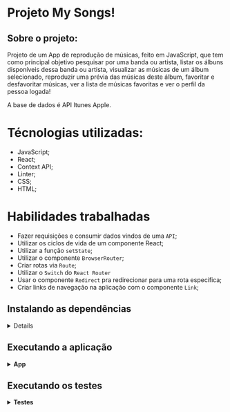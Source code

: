 # Projeto My Songs!

## Sobre o projeto:

  Projeto de um App de reprodução de músicas, feito em JavaScript, que tem como principal objetivo pesquisar por uma banda ou artista, listar os álbuns disponíveis dessa banda ou artista, visualizar as músicas de um álbum selecionado, reproduzir uma prévia das músicas deste álbum, favoritar e desfavoritar músicas, ver a lista de músicas favoritas e ver o perfil da pessoa logada!

  A base de dados é API Itunes Apple.


# Técnologias utilizadas:

 - JavaScript;
 - React;
 - Context API;
 - Linter;
 - CSS;
 - HTML;
 
# Habilidades trabalhadas

  * Fazer requisições e consumir dados vindos de uma `API`;
  * Utilizar os ciclos de vida de um componente React;
  * Utilizar a função `setState`;
  * Utilizar o componente `BrowserRouter`;
  * Criar rotas via `Route`;
  * Utilizar o `Switch` do `React Router`
  * Usar o componente `Redirect` pra redirecionar para uma rota específica;
  * Criar links de navegação na aplicação com o componente `Link`;


## Instalando as dependências

<details>

  ```json
    # Clone o repositório:
    git clone git@github.com:LucianooDutra/projetoMySongs.git
    
    # Entre no diretório:
    cd projetoMySongs
    
    # Instale as dependências:
    npm install
  ```
</details>

## Executando a aplicação

<details>
 <summary><strong>App</strong></summary><br />


- Para rodar o App:

Para executar digite o seguinte comando no terminal a partir da raiz do projeto:

  ```json
    npm start
  ```
  
  ou
  
Acessar pelo link:

	https://projeto-my-songs-lsv3f3knt-lucianoodutra.vercel.app/


</details>


## Executando os testes

<details>
 <summary><strong>Testes</strong></summary><br />

 Foi utilizado o react-testing-library para a realização dos testes;

- Para rodar todos os testes:

Para executar todos os testes digite o seguinte comando no terminal a partir da raiz do projeto:

  ```json
    npm test
  ```


</details>

